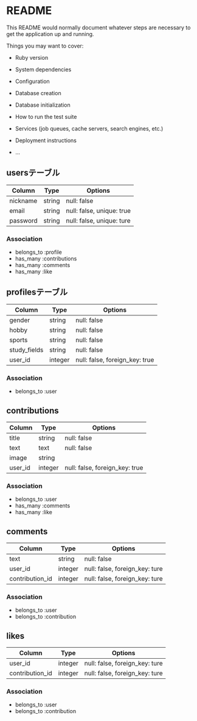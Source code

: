 # README

This README would normally document whatever steps are necessary to get the
application up and running.

Things you may want to cover:

* Ruby version

* System dependencies

* Configuration

* Database creation

* Database initialization

* How to run the test suite

* Services (job queues, cache servers, search engines, etc.)

* Deployment instructions

* ...


## usersテーブル
|Column|Type|Options|
|------|----|-------|
|nickname|string|null: false|
|email|string|null: false, unique: true|
|password|string|null: false, unique: ture|

### Association
- belongs_to :profile
- has_many :contributions
- has_many :comments
- has_many :like


## profilesテーブル
|Column|Type|Options|
|------|----|-------|
|gender|string|null: false|
|hobby|string|null: false|
|sports|string|null: false|
|study_fields|string|null: false|
|user_id|integer|null: false, foreign_key: true|

### Association
- belongs_to :user



## contributions
|Column|Type|Options|
|------|----|-------|
|title|string|null: false|
|text|text|null: false|
|image|string||
|user_id|integer|null: false, foreign_key: true|

### Association
- belongs_to :user
- has_many :comments
- has_many :like


## comments
|Column|Type|Options|
|------|----|-------|
|text|string|null: false|
|user_id|integer|null: false, foreign_key: ture|
|contribution_id|integer|null: false, foreign_key: ture|

### Association
- belongs_to :user
- belongs_to :contribution


## likes
|Column|Type|Options|
|------|----|-------|
|user_id|integer|null: false, foreign_key: ture|
|contribution_id|integer|null: false, foreign_key: ture|

### Association
- belongs_to :user
- belongs_to :contribution
